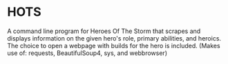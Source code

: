 # HOTS
A command line program for Heroes Of The Storm that scrapes and displays information on the given hero's role, primary abilities, and heroics. The choice to open a webpage with builds for the hero is included. (Makes use of: requests, BeautifulSoup4, sys, and webbrowser)
